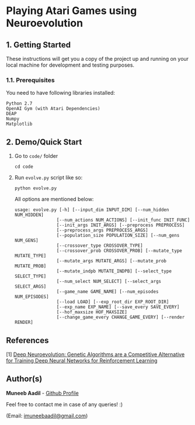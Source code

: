 # Playing Atari Games using Neuroevolution

## 1. Getting Started

These instructions will get you a copy of the project up and running on your local machine for development and testing purposes.

### 1.1. Prerequisites

You need to have following libraries installed:
```
Python 2.7
OpenAI Gym (with Atari Dependencies)
DEAP
Numpy
Matplotlib
```

## 2. Demo/Quick Start 

1. Go to `code/` folder
    ```
    cd code
    ```

2. Run `evolve.py` script like so: 
    ```
    python evolve.py
    ```
    All options are mentioned below: 
    ```
    usage: evolve.py [-h] [--input_dim INPUT_DIM] [--num_hidden NUM_HIDDEN]
                    [--num_actions NUM_ACTIONS] [--init_func INIT_FUNC]
                    [--init_args INIT_ARGS] [--preprocess PREPROCESS]
                    [--preprocess_args PREPROCESS_ARGS]
                    [--population_size POPULATION_SIZE] [--num_gens NUM_GENS]
                    [--crossover_type CROSSOVER_TYPE]
                    [--crossover_prob CROSSOVER_PROB] [--mutate_type MUTATE_TYPE]
                    [--mutate_args MUTATE_ARGS] [--mutate_prob MUTATE_PROB]
                    [--mutate_indpb MUTATE_INDPB] [--select_type SELECT_TYPE]
                    [--num_select NUM_SELECT] [--select_args SELECT_ARGS]
                    [--game_name GAME_NAME] [--num_episodes NUM_EPISODES]
                    [--load LOAD] [--exp_root_dir EXP_ROOT_DIR]
                    [--exp_name EXP_NAME] [--save_every SAVE_EVERY]
                    [--hof_maxsize HOF_MAXSIZE]
                    [--change_game_every CHANGE_GAME_EVERY] [--render RENDER]
    ```

## References
[1] [Deep Neuroevolution: Genetic Algorithms are a Competitive Alternative for Training Deep Neural Networks for Reinforcement Learning](https://arxiv.org/abs/1712.06567)
## Author(s)

**Muneeb Aadil** - [Github Profile](https://github.com/muneebaadil)

Feel free to contact me in case of any queries! :) 

(Email: imuneebaadil@gmail.com)
